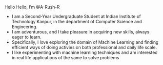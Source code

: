 Hello Hello, I’m @A-Rush-R
- I am a Second-Year Undergraduate Student at Indian Institute of Technology Kanpur, in the department of Computer Science and Engineering.
- I am adventurous, and I take pleasure in acquiring new skills, always eager to learn.
- Specifically, I love exploring the domain of Machine Learning and finding efficient ways of doing activies on both professional and daily life scale.
- I like experimenting with machine learning techniques and am interested in real life applications of the same to solve problems


<!---
A-Rush-R/A-Rush-R is a ✨ special ✨ repository because its `README.md` (this file) appears on your GitHub profile.
You can click the Preview link to take a look at your changes.
--->
